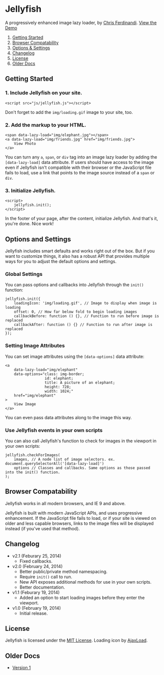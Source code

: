 # Jellyfish
A progressively enhanced image lazy loader, by [Chris Ferdinandi](http://gomakethings.com). [View the Demo](http://cferdinandi.github.io/jellyfish/)

1. [Getting Started](#getting-started)
2. [Browser Compatability](#browser-compatability)
3. [Options & Settings](#options-and-settings)
4. [Changelog](#changelog)
5. [License](#license)
6. [Older Docs](#older-docs)



## Getting Started

### 1. Include Jellyfish on your site.

	<script src="js/jellyfish.js"></script>

Don't forget to add the `img/loading.gif` image to your site, too.

### 2. Add the markup to your HTML.

	<span data-lazy-load="img/elephant.jpg"></span>
	<a data-lazy-load="img/friends.jpg" href="img/friends.jpg">
		View Photo
	</a>

You can turn any `a`, `span`, or `div` tag into an image lazy loader by adding the `[data-lazy-load]` data attribute. If users should have access to the image even if Jellyfish isn't compatible with their browser or the JavaScript file fails to load, use a link that points to the image source instead of a `span` or `div`.

### 3. Initialize Jellyfish.

	<script>
		jellyfish.init();
	</script>

In the footer of your page, after the content, initialize Jellyfish. And that's it, you're done. Nice work!



## Options and Settings

Jellyfish includes smart defaults and works right out of the box. But if you want to customize things, it also has a robust API that provides multiple ways for you to adjust the default options and settings.

### Global Settings

You can pass options and callbacks into Jellyfish through the `init()` function:

	jellyfish.init({
		loadingIcon: 'img/loading.gif', // Image to display when image is loading
		offset: 0, // How far below fold to begin loading images
		callbackBefore: function () {}, // Function to run before image is replaced
		callbackAfter: function () {} // Function to run after image is replaced
	});

### Setting Image Attributes

You can set image attributes using the `[data-options]` data attribute:

	<a
		data-lazy-load="img/elephant"
		data-options="class: img-border;
		              id: elephant;
		              title: A picture of an elephant;
		              height: 728;
		              width: 1024;"
		href="img/elephant"
	>
		View Image
	</a>

You can even pass data attributes along to the image this way.

### Use Jellyfish events in your own scripts

You can also call Jellyfish's function to check for images in the viewport in your own scripts:

	jellyfish.checkForImages(
		images, // A node list of image selectors. ex. document.querySelectorAll('[data-lazy-load]')
		options // Classes and callbacks. Same options as those passed into the init() function.
	);



## Browser Compatability

Jellyfish works in all modern browsers, and IE 9 and above.

Jellyfish is built with modern JavaScript APIs, and uses progressive enhancement. If the JavaScript file fails to load, or if your site is viewed on older and less capable browsers, links to the image files will be displayed instead (if you've used that method).



## Changelog
* v2.1 (Feburary 25, 2014)
  * Fixed callbacks.
* v2.0 (February 24, 2014)
  * Better public/private method namespacing.
  * Require `init()` call to run.
  * New API exposes additional methods for use in your own scripts.
  * Better documentation.
* v1.1 (Feburary 19, 2014)
  * Added an option to start loading images before they enter the viewport.
* v1.0 (February 19, 2014)
  * Initial release.



## License
Jellyfish is licensed under the [MIT License](http://gomakethings.com/mit/). Loading icon by [AjaxLoad](http://www.ajaxload.info/).



## Older Docs

* [Version 1](http://cferdinandi.github.io/jellyfish/archive/v1/)